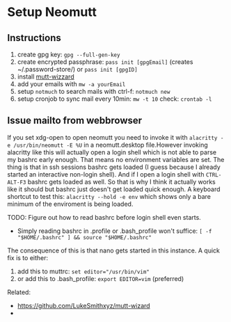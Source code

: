 # Setup Neomutt

## Instructions

1. create gpg key: `gpg --full-gen-key`
2. create encrypted passphrase: `pass init [gpgEmail]` (creates ~/.password-store/)
or `pass init [gpgID]`
3. install [mutt-wizzard]
4. add your emails with `mw -a yourEmail`
5. setup `notmuch` to search mails with ctrl-f: `notmuch new`
6. setup cronjob to sync mail every 10min: `mw -t 10` check:  `crontab -l`

## Issue mailto from webbrowser

If you set xdg-open to open neomutt you need to invoke it with `alacritty -e /usr/bin/neomutt -E %U` in a neomutt.desktop file.However invoking alacritty like this will actually open a login shell which is not able to parse my bashrc early enough. That means no environment variables are set. The thing is that in ssh sessions bashrc gets loaded (I guess because I already started an interactive non-login shell). And if I open a login shell with `CTRL-ALT-F3` bashrc gets loaded as well.
So that is why I think it actually works like it should but bashrc just doesn't get loaded quick enough. A keyboard shortcut to test this: `alacritty --hold -e env` which shows only a bare minimum of the enviroment is being loaded.

TODO: Figure out how to read bashrc before login shell even starts.
* Simply reading bashrc in .profile or .bash_profile won't suffice: `[ -f "$HOME/.bashrc" ] && source "$HOME/.bashrc"`

The consequence of this is that nano gets started in this instance. A quick fix is to either:
1. add this to muttrc: `set editor="/usr/bin/vim"`
2. or add this to .bash_profile: `export EDITOR=vim` (preferred)

[mutt-wizzard]: <https://github.com/SimonWoodtli/dotfiles/blob/main/bin/install/popOS/install-mutt>

Related:

* <https://github.com/LukeSmithxyz/mutt-wizard>
* <xdg link>
